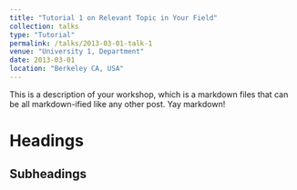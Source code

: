 ```yaml
---
title: "Tutorial 1 on Relevant Topic in Your Field"
collection: talks
type: "Tutorial"
permalink: /talks/2013-03-01-talk-1
venue: "University 1, Department"
date: 2013-03-01
location: "Berkeley CA, USA"
---
```


This is a description of your workshop, which is a markdown files that can be all markdown-ified like any other post. Yay markdown!

Headings
======

Subheadings
------